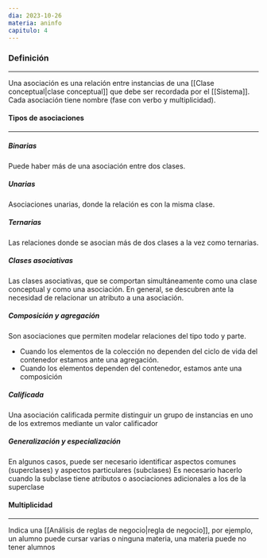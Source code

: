 ```yaml
---
dia: 2023-10-26
materia: aninfo
capitulo: 4
---
```

### Definición
---
Una asociación es una relación entre instancias de una [[Clase conceptual|clase conceptual]] que debe ser recordada por el [[Sistema]]. Cada asociación tiene nombre (fase con verbo y multiplicidad).

#### Tipos de asociaciones
---
##### Binarias
Puede haber más de una asociación entre dos clases. 

##### Unarias
Asociaciones unarias, donde la relación es con la misma clase.

##### Ternarias
Las relaciones donde se asocian más de dos clases a la vez como ternarias.

##### Clases asociativas
Las clases asociativas, que se comportan simultáneamente como una clase conceptual y como una asociación. En general, se descubren ante la necesidad de relacionar un atributo a una asociación.

##### Composición y agregación
Son asociaciones que permiten modelar relaciones del tipo todo y parte. 
* Cuando los elementos de la colección no dependen del ciclo de vida del contenedor estamos ante una agregación. 
* Cuando los elementos dependen del contenedor, estamos ante una composición

##### Calificada
Una asociación calificada permite distinguir un grupo de instancias en uno de los extremos mediante un valor calificador

##### Generalización y especialización
En algunos casos, puede ser necesario identificar aspectos comunes (superclases) y aspectos particulares (subclases)
Es necesario hacerlo cuando la subclase tiene atributos o asociaciones adicionales a los de la superclase

#### Multiplicidad
---
Indica una [[Análisis de reglas de negocio|regla de negocio]], por ejemplo, un alumno puede cursar varias o ninguna materia, una materia puede no tener alumnos